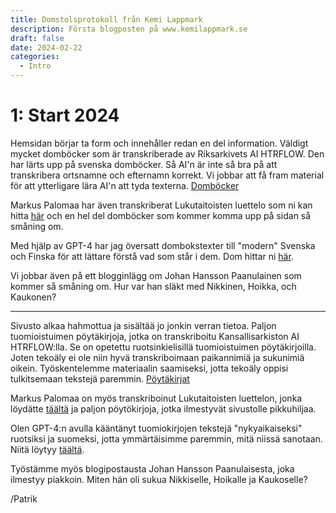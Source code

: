 ```yaml
---
title: Domstolsprotokoll från Kemi Lappmark
description: Första blogposten på www.kemilappmark.se
draft: false 
date: 2024-02-22
categories:
  - Intro
---
```


# 1: Start 2024

Hemsidan börjar ta form och innehåller redan en del information. Väldigt mycket domböcker som är transkriberade av Riksarkivets AI HTRFLOW. Den har lärts upp på svenska domböcker. Så AI'n är inte så bra på att transkribera ortsnamne och efternamn korrekt. Vi jobbar att få fram material för att ytterligare lära AI'n att tyda texterna. [Domböcker](raw/)


Markus Palomaa har även transkriberat Lukutaitoisten luettelo som ni kan hitta [här](churchrecords/lukutaitoiset/) och en hel del domböcker som kommer komma upp på sidan så småning om. 

Med hjälp av GPT-4 har jag översatt dombokstexter till "modern" Svenska och Finska för att lättare förstå vad som står i dem. Dom hittar ni [här](gpt/).

Vi jobbar även på ett blogginlägg om Johan Hansson Paanulainen som kommer så småning om. Hur var han släkt med Nikkinen, Hoikka, och Kaukonen?

---

Sivusto alkaa hahmottua ja sisältää jo jonkin verran tietoa. Paljon tuomioistuimen pöytäkirjoja, jotka on transkriboitu Kansallisarkiston AI HTRFLOW:lla. Se on opetettu ruotsinkielisillä tuomioistuimen pöytäkirjoilla. Joten tekoäly ei ole niin hyvä transkriboimaan paikannimiä ja sukunimiä oikein. Työskentelemme materiaalin saamiseksi, jotta tekoäly oppisi tulkitsemaan tekstejä paremmin. [Pöytäkirjat](raw/)

Markus Palomaa on myös transkriboinut Lukutaitoisten luettelon, jonka löydätte [täältä](churchrecords/lukutaitoiset/) ja paljon pöytökirjoja, jotka ilmestyvät sivustolle pikkuhiljaa.

Olen GPT-4:n avulla kääntänyt tuomiokirjojen tekstejä "nykyaikaiseksi" ruotsiksi ja suomeksi, jotta ymmärtäisimme paremmin, mitä niissä sanotaan. Niitä löytyy [täältä](gpt/).

Työstämme myös blogipostausta Johan Hansson Paanulaisesta, joka ilmestyy piakkoin. Miten hän oli sukua Nikkiselle, Hoikalle ja Kaukoselle?

/Patrik